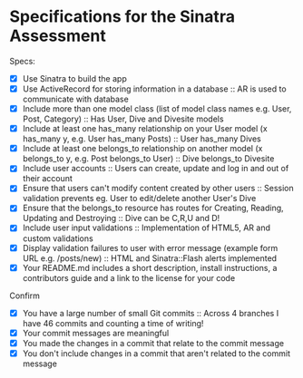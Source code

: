 # Specifications for the Sinatra Assessment

Specs:
- [x] Use Sinatra to build the app
- [x] Use ActiveRecord for storing information in a database :: AR is used to communicate with database
- [x] Include more than one model class (list of model class names e.g. User, Post, Category) :: Has User, Dive and Divesite models
- [x] Include at least one has_many relationship on your User model (x has_many y, e.g. User has_many Posts) :: User has_many Dives
- [x] Include at least one belongs_to relationship on another model (x belongs_to y, e.g. Post belongs_to User) :: Dive belongs_to Divesite
- [x] Include user accounts :: Users can create, update and log in and out of their account
- [x] Ensure that users can't modify content created by other users :: Session validation prevents eg. User to edit/delete another User's Dive
- [x] Ensure that the belongs_to resource has routes for Creating, Reading, Updating and Destroying :: Dive can be C,R,U and D!
- [x] Include user input validations :: Implementation of HTML5, AR and custom validations
- [X] Display validation failures to user with error message (example form URL e.g. /posts/new) :: HTML and Sinatra::Flash alerts implemented
- [x] Your README.md includes a short description, install instructions, a contributors guide and a link to the license for your code

Confirm
- [x] You have a large number of small Git commits :: Across 4 branches I have 46 commits and counting a time of writing!
- [x] Your commit messages are meaningful
- [x] You made the changes in a commit that relate to the commit message
- [x] You don't include changes in a commit that aren't related to the commit message
